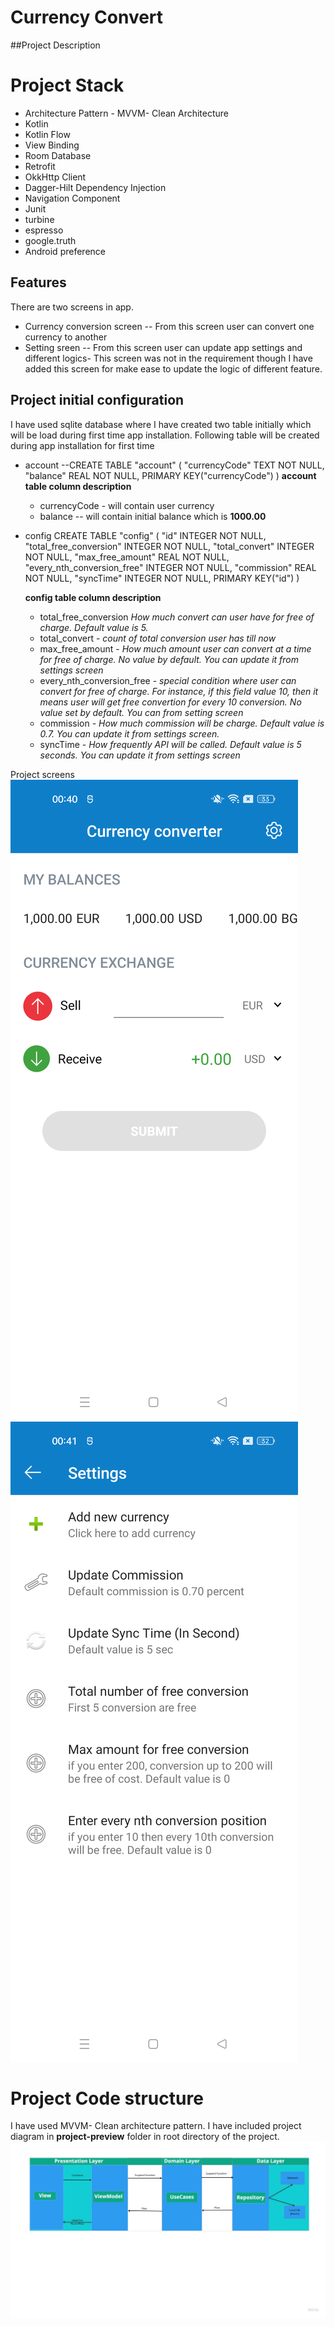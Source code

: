 # Currency Convert
##Project Description

# Project Stack
-  Architecture Pattern - MVVM- Clean Architecture
- Kotlin
- Kotlin Flow
- View Binding
- Room Database
- Retrofit
- OkkHttp Client
- Dagger-Hilt Dependency Injection
- Navigation Component
- Junit
- turbine
- espresso
- google.truth
- Android preference

## Features
There are two screens in app.
- Currency conversion screen
  -- From this screen user can convert one currency to another
- Setting sreen
  -- From this screen user can update app settings and different logics- This screen was not in the requirement though I have added this screen for make ease to update the logic of different feature.

## Project initial configuration
I have used sqlite database where I have created two table initially which will be load during first time app installation.
Following table will be created during app installation for first time
- account
  --CREATE TABLE "account" ( "currencyCode" TEXT NOT NULL, "balance" REAL NOT NULL, PRIMARY KEY("currencyCode") )
  **account table column description**
    - currencyCode - will contain  user currency
    - balance -- will contain initial balance which is **1000.00**
- config
  CREATE TABLE "config" ( "id" INTEGER NOT NULL, "total_free_conversion" INTEGER NOT NULL, "total_convert" INTEGER NOT NULL, "max_free_amount" REAL NOT NULL, "every_nth_conversion_free" INTEGER NOT NULL, "commission" REAL NOT NULL, "syncTime" INTEGER NOT NULL, PRIMARY KEY("id") )

  **config table column description**
    - total_free_conversion *How much convert can user have for free of charge. Default value is 5.*
    - total_convert - *count of total conversion user has till now*
    - max_free_amount - *How much amount user can convert at a time for free of charge. No value by default. You can update it from settings screen*
    - every_nth_conversion_free - *special condition where user can convert for free of charge. For instance, if this field value 10, then it means user will get free convertion for every 10 conversion. No value set by default. You can from setting screen*
    - commission  - *How much commission will be charge. Default value is 0.7. You can update it from settings screen.*
    - syncTime - *How frequently API will be called. Default value is 5 seconds. You can update it from settings screen*

Project screens
![](project-preview/first_screen.png)
![](project-preview/settings_screen.png)

# Project Code structure
I have used MVVM- Clean architecture pattern. I have included project diagram in **project-preview** folder in root directory of the project. 
![](project-preview/project_architecture_diagram.jpg)


 
 
 
 
 
 
 
 
 
 
 

 
